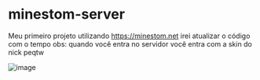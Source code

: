 # minestom-server

Meu primeiro projeto utilizando https://minestom.net
irei atualizar o código com o tempo
obs: quando você entra no servidor você entra com a skin do nick peqtw

![image](https://github.com/user-attachments/assets/ef0eec92-5b8f-43b3-8c96-0adfb178cfce)
